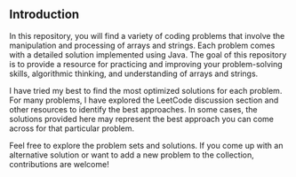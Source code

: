 ## Introduction

In this repository, you will find a variety of coding problems that involve the manipulation and processing of arrays and strings. Each problem comes with a detailed solution implemented using Java. The goal of this repository is to provide a resource for practicing and improving your problem-solving skills, algorithmic thinking, and understanding of arrays and strings.

I have tried my best to find the most optimized solutions for each problem. For many problems, I have explored the LeetCode discussion section and other resources to identify the best approaches. In some cases, the solutions provided here may represent the best approach you can come across for that particular problem.

Feel free to explore the problem sets and solutions. If you come up with an alternative solution or want to add a new problem to the collection, contributions are welcome! 
